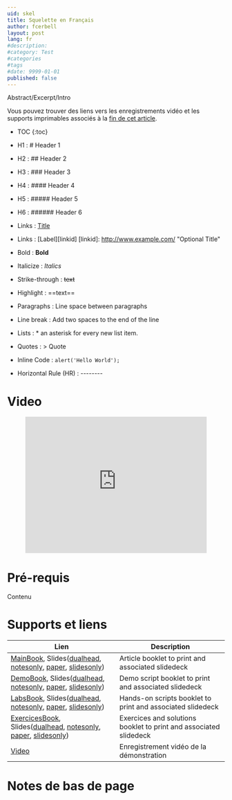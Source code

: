 ```yaml
---
uid: skel
title: Squelette en Français
author: fcerbell
layout: post
lang: fr
#description:
#category: Test
#categories
#tags
#date: 9999-01-01
published: false
---
```


Abstract/Excerpt/Intro

Vous pouvez trouver des liens vers les enregistrements vidéo et les supports
imprimables associés à la <a href="#supports-et-liens">fin de cet article</a>.

* TOC
{:toc}

* H1 : # Header 1
* H2 : ## Header 2
* H3 : ### Header 3
* H4 : #### Header 4
* H5 : ##### Header 5
* H6 : ###### Header 6
* Links : [Title](URL)
* Links : [Label][linkid]
[linkid]: http://www.example.com/ "Optional Title"
* Bold : **Bold**
* Italicize : *Italics*
* Strike-through : ~~text~~
* Highlight : ==text==
* Paragraphs : Line space between paragraphs
* Line break : Add two spaces to the end of the line
* Lists : * an asterisk for every new list item.
* Quotes : > Quote
* Inline Code : `alert('Hello World');`
* Horizontal Rule (HR) : --------
[^1]: This is my first footnote
[^n]: Visit http://milanaryal.com
[^n]: A final footnote

# Video

<center><iframe width="420" height="315" src="https://www.youtube.com/embed/" frameborder="0" allowfullscreen></iframe></center>

# Pré-requis

Contenu

# Supports et liens

| Lien | Description |
|---|---|
| [MainBook][mainbook], Slides([dualhead][maindeck_dualhead], [notesonly][maindeck_notesonly], [paper][maindeck_paper], [slidesonly][maindeck_slidesonly]) | Article booklet to print and associated slidedeck |
| [DemoBook][demobook], Slides([dualhead][demodeck_dualhead], [notesonly][demodeck_notesonly], [paper][demodeck_paper], [slidesonly][demodeck_slidesonly]) | Demo script booklet to print and associated slidedeck |
| [LabsBook][labsbook], Slides([dualhead][labsdeck_dualhead], [notesonly][labsdeck_notesonly], [paper][labsdeck_paper], [slidesonly][labsdeck_slidesonly]) | Hands-on scripts booklet to print and associated slidedeck |
| [ExercicesBook][exercicesbook], Slides([dualhead][exercicesdeck_dualhead], [notesonly][exercicesdeck_notesonly], [paper][exercicesdeck_paper], [slidesonly][exercicesdeck_slidesonly]) | Exercices and solutions booklet to print and associated slidedeck |
| [Video] | Enregistrement vidéo de la démonstration |

# Notes de bas de page

[mainbook]: {{site.url}}{{site.baseurl}}/assets/posts/{{page.uid}}/mainbook.pdf "Livret principal imprimable"
[maindeck_dualhead]: {{site.url}}{{site.baseurl}}/assets/posts/{{page.uid}}/maindeck_dualhead.pdf "Diaporama du livret principal avec les notes, dans un format pour deux écrans"
[maindeck_notesonly]: {{site.url}}{{site.baseurl}}/assets/posts/{{page.uid}}/maindeck_notesonly.pdf "Notes du diaporama du livret principal"
[maindeck_paper]: {{site.url}}{{site.baseurl}}/assets/posts/{{page.uid}}/maindeck_paper.pdf "Diaporama du livret principal imprimable sur papier avec les notes"
[maindeck_slidesonly]: {{site.url}}{{site.baseurl}}/assets/posts/{{page.uid}}/maindeck_slidesonly.pdf "Diaporama du livret principal sans les notes"
[demobook]: {{site.url}}{{site.baseurl}}/assets/posts/{{page.uid}}/demobook.pdf "Script de démonstration imprimable"
[demodeck_dualhead]: {{site.url}}{{site.baseurl}}/assets/posts/{{page.uid}}/demodeck_dualhead.pdf "Diaporama du script de démonstration avec les notes, dans un format à deux écrans"
[demodeck_notesonly]: {{site.url}}{{site.baseurl}}/assets/posts/{{page.uid}}/demodeck_notesonly.pdf "Notes diaporama du script de démonstration"
[demodeck_paper]: {{site.url}}{{site.baseurl}}/assets/posts/{{page.uid}}/demodeck_paper.pdf "Diaporama du script de demonstration imprimable sur papier avec les notes"
[demodeck_slidesonly]: {{site.url}}{{site.baseurl}}/assets/posts/{{page.uid}}/demodeck_slidesonly.pdf "Diaporama du script de démonstration sans les notes"
[labsbook]: {{site.url}}{{site.baseurl}}/assets/posts/{{page.uid}}/labsbook.pdf "Cahier de travaux dirigés imprimable"
[labsdeck_dualhead]: {{site.url}}{{site.baseurl}}/assets/posts/{{page.uid}}/labsdeck_dualhead.pdf "Diaporama du cahier de travaux dirigés avec les notes, dans un format à deux écrans"
[labsdeck_notesonly]: {{site.url}}{{site.baseurl}}/assets/posts/{{page.uid}}/labsdeck_notesonly.pdf "Notes du diaporama du cahier de travaux dirigés"
[labsdeck_paper]: {{site.url}}{{site.baseurl}}/assets/posts/{{page.uid}}/labsdeck_paper.pdf "Diaporama du cahier de travaux dirigés imprimable sur papier avec les notes"
[labsdeck_slidesonly]: {{site.url}}{{site.baseurl}}/assets/posts/{{page.uid}}/labsdeck_slidesonly.pdf "Diaporama du cahier de travaux dirigés sans les notes"
[exercicesbook]: {{site.url}}{{site.baseurl}}/assets/posts/{{page.uid}}/exercicesbook.pdf "Livret d'exercices imprimable"
[exercicesdeck_dualhead]: {{site.url}}{{site.baseurl}}/assets/posts/{{page.uid}}/exercicesdeck_dualhead.pdf "Diaporama du livret d'exercices avec les notes au format double-écran"
[exercicesdeck_notesonly]: {{site.url}}{{site.baseurl}}/assets/posts/{{page.uid}}/exercicesdeck_notesonly.pdf "Notes du diaporama du cahier d'exercices"
[exercicesdeck_paper]: {{site.url}}{{site.baseurl}}/assets/posts/{{page.uid}}/exercicesdeck_paper.pdf "Diaporama du cahier d'exercices avec les notes au format papier"
[exercicesdeck_slidesonly]: {{site.url}}{{site.baseurl}}/assets/posts/{{page.uid}}/exercicesdeck_slidesonly.pdf "Diaporama du cahier d'exercices sans les notes"
[Video]: https://youtu.be/kK4GxAwJKD0 "Enregistrement vidéo de la démonstration"
